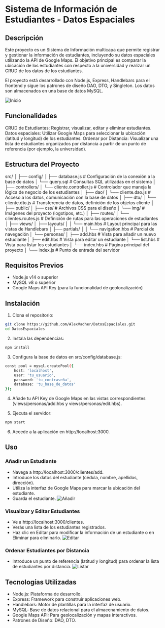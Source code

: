 # Sistema de Información de Estudiantes - Datos Espaciales

## Descripción

Este proyecto es un Sistema de Información multicapa que permite registrar y gestionar la información de estudiantes, incluyendo su datos espaciales utilizando la API de Google Maps. El objetivo principal es comparar la ubicación de los estudiantes con respecto a la universidad y realizar un CRUD de los datos de los estudiantes.

El proyecto está desarrollado con Node.js, Express, Handlebars para el frontend y sigue los patrones de diseño DAO, DTO, y Singleton. Los datos son almacenados en una base de datos MySQL.

![Inicio](public/img/Inicio.png "Inicio de nuestro proyecto")

## Funcionalidades

CRUD de Estudiantes: Registrar, visualizar, editar y eliminar estudiantes.
Datos espaciales: Utilizar Google Maps para seleccionar la ubicación (latitud y longitud) de los estudiantes.
Ordenar por Distancia: Visualizar una lista de estudiantes organizados por distancia a partir de un punto de referencia (por ejemplo, la universidad).

## Estructura del Proyecto

src/
│
├── config/
│   ├── database.js          # Configuración de la conexión a la base de datos
│   └── query.sql            # Consultas SQL utilizadas en el sistema
│
├── controllers/
│   └── cliente.controller.js # Controlador que maneja la lógica de negocio de los estudiantes
│
├── dao/
│   └── cliente.dao.js       # Acceso a los datos, comunicación con la base de datos
│
├── dto/
│   └── cliente.dto.js       # Transferencia de datos, definición de los objetos cliente
│
├── public/
│   ├── css/                 # Archivos CSS para el diseño
│   └── img/                 # Imágenes del proyecto (logotipos, etc.)
│
├── routes/
│   └── clientes.routes.js   # Definición de rutas para las operaciones de estudiantes
│
├── views/
│   ├── layouts/
│   │   └── main.hbs         # Layout principal para las vistas de Handlebars
│   ├── partials/
│   │   └── navigation.hbs   # Parcial de navegación
│   └── personas/
│       ├── add.hbs          # Vista para añadir un nuevo estudiante
│       ├── edit.hbs         # Vista para editar un estudiante
│       └── list.hbs         # Vista para listar los estudiantes
│   └── index.hbs            # Página principal del proyecto
│
└── index.js                 # Punto de entrada del servidor

## Requisitos Previos
- Node.js v14 o superior
- MySQL v8 o superior
- Google Maps API Key (para la funcionalidad de geolocalización)

## Instalación
1. Clona el repositorio:
```bash
git clone https://github.com/AlexVadher/DatosEspaciales.git
cd DatosEspaciales
```
2. Instala las dependencias:
```bash
npm install
```
3. Configura la base de datos en src/config/database.js:
```bash
const pool = mysql.createPool({
    host: 'localhost',
    user: 'tu_usuario',
    password: 'tu_contraseña',
    database: 'tu_base_de_datos'
});
```
4. Añade tu API Key de Google Maps en las vistas correspondientes (views/personas/add.hbs y views/personas/edit.hbs).

5. Ejecuta el servidor:
```bash
npm start
```
6. Accede a la aplicación en http://localhost:3000.

## Uso

### Añadir un Estudiante
- Navega a http://localhost:3000/clientes/add.
- Introduce los datos del estudiante (cédula, nombre, apellidos, dirección).
- Utiliza la interfaz de Google Maps para marcar la ubicación del estudiante.
- Guarda el estudiante.
![Añadir](public/img/Crear.png "Añadir Estudiante")

### Visualizar y Editar Estudiantes
- Ve a http://localhost:3000/clientes.
- Verás una lista de los estudiantes registrados.
- Haz clic en Editar para modificar la información de un estudiante o en Eliminar para eliminarlo.
![Editar](public/img/EDITAR.png "Editar estudiante")

### Ordenar Estudiantes por Distancia
- Introduce un punto de referencia (latitud y longitud) para ordenar la lista de estudiantes por distancia.
![Listar](public/img/Listar.png "Listado de estudiantes")

## Tecnologías Utilizadas
- Node.js: Plataforma de desarrollo.
- Express: Framework para construir aplicaciones web.
- Handlebars: Motor de plantillas para la interfaz de usuario.
- MySQL: Base de datos relacional para el almacenamiento de datos.
- Google Maps API: Para geolocalización y mapas interactivos.
- Patrones de Diseño: DAO, DTO.

